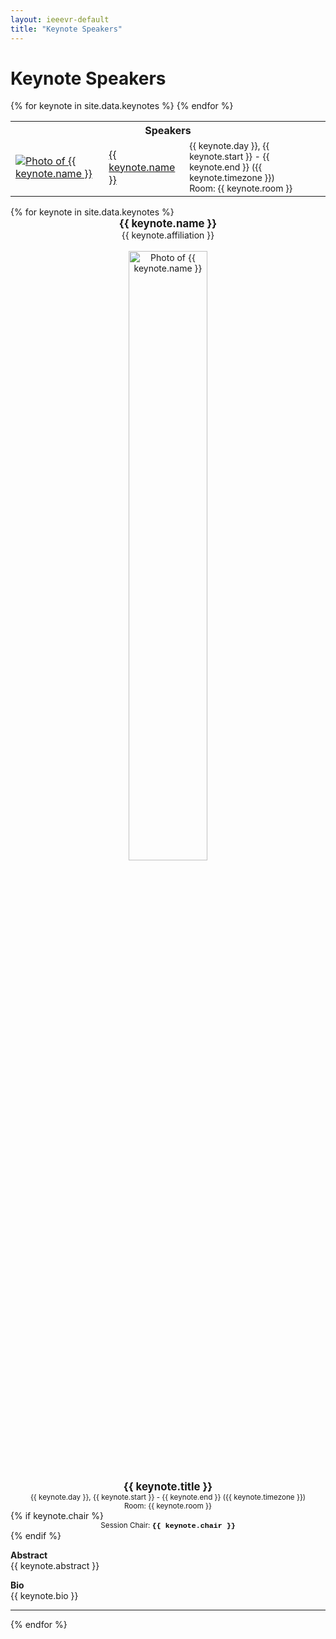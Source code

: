 ```yaml
---
layout: ieeevr-default
title: "Keynote Speakers"
---
```


<h1>Keynote Speakers</h1>
<div>
    <table class="styled-table">
        <tr>
            <th colspan="3">Speakers</th>
        </tr>
        {% for keynote in site.data.keynotes %}
        <tr>
            <td><a href="#{{ keynote.id }}"><img src="{{ keynote.thumbnail }}" alt="Photo of {{ keynote.name }}"></a></td>
            <td><a href="#{{ keynote.id }}">{{ keynote.name }}</a></td>
            <td style="font-size: 0.875em;">{{ keynote.day }}, {{ keynote.start }} - {{ keynote.end }} ({{ keynote.timezone }})<br>Room: {{ keynote.room }}</td>
        </tr>
        {% endfor %}
    </table>
</div>
{% for keynote in site.data.keynotes %}
<br />
<div id="{{ keynote.id }}">
    <center><strong><big>{{ keynote.name }}</big></strong></center>
    <center>{{ keynote.affiliation }}</center>
    <br />
    <center><img src="{{ keynote.photo }}" alt="Photo of {{ keynote.name }}" width="50%"></center>
    <br />
    <center><big><strong>{{ keynote.title }}</strong></big></center>
    <center><small>{{ keynote.day }}, {{ keynote.start }} - {{ keynote.end }} ({{ keynote.timezone }})<br>Room: {{ keynote.room }}</small></center>
    {% if keynote.chair %}
    <center><small>Session Chair: <b style="font-family: 'Courier New', monospace; color: black;">{{ keynote.chair }}</b></small></center>
    {% endif %}    
    <p>
        <strong>Abstract</strong><br />
        {{ keynote.abstract }}
    </p>
    <p>
        <strong>Bio</strong><br />
        {{ keynote.bio }}
    </p>
    <hr>
</div>
{% endfor %}

